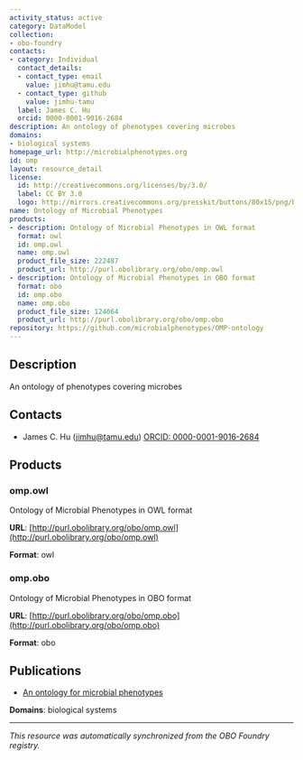 ```yaml
---
activity_status: active
category: DataModel
collection:
- obo-foundry
contacts:
- category: Individual
  contact_details:
  - contact_type: email
    value: jimhu@tamu.edu
  - contact_type: github
    value: jimhu-tamu
  label: James C. Hu
  orcid: 0000-0001-9016-2684
description: An ontology of phenotypes covering microbes
domains:
- biological systems
homepage_url: http://microbialphenotypes.org
id: omp
layout: resource_detail
license:
  id: http://creativecommons.org/licenses/by/3.0/
  label: CC BY 3.0
  logo: http://mirrors.creativecommons.org/presskit/buttons/80x15/png/by.png
name: Ontology of Microbial Phenotypes
products:
- description: Ontology of Microbial Phenotypes in OWL format
  format: owl
  id: omp.owl
  name: omp.owl
  product_file_size: 222487
  product_url: http://purl.obolibrary.org/obo/omp.owl
- description: Ontology of Microbial Phenotypes in OBO format
  format: obo
  id: omp.obo
  name: omp.obo
  product_file_size: 124064
  product_url: http://purl.obolibrary.org/obo/omp.obo
repository: https://github.com/microbialphenotypes/OMP-ontology
---
```

## Description

An ontology of phenotypes covering microbes

## Contacts

- James C. Hu (jimhu@tamu.edu) [ORCID: 0000-0001-9016-2684](https://orcid.org/0000-0001-9016-2684)

## Products

### omp.owl

Ontology of Microbial Phenotypes in OWL format

**URL**: [http://purl.obolibrary.org/obo/omp.owl](http://purl.obolibrary.org/obo/omp.owl)

**Format**: owl

### omp.obo

Ontology of Microbial Phenotypes in OBO format

**URL**: [http://purl.obolibrary.org/obo/omp.obo](http://purl.obolibrary.org/obo/omp.obo)

**Format**: obo

## Publications

- [An ontology for microbial phenotypes](https://doi.org/10.1186/s12866-014-0294-3)

**Domains**: biological systems

---

*This resource was automatically synchronized from the OBO Foundry registry.*